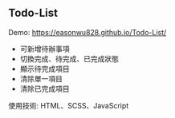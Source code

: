 Todo-List
---

Demo: https://easonwu828.github.io/Todo-List/

- 可新增待辦事項
- 切換完成、待完成、已完成狀態
- 顯示待完成項目
- 清除單一項目
- 清除已完成項目

使用技術: HTML、SCSS、JavaScript